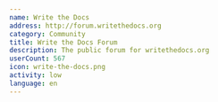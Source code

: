 ```yaml
---
name: Write the Docs
address: http://forum.writethedocs.org
category: Community
title: Write the Docs Forum
description: The public forum for writethedocs.org
userCount: 567
icon: write-the-docs.png
activity: low
language: en
---
```


